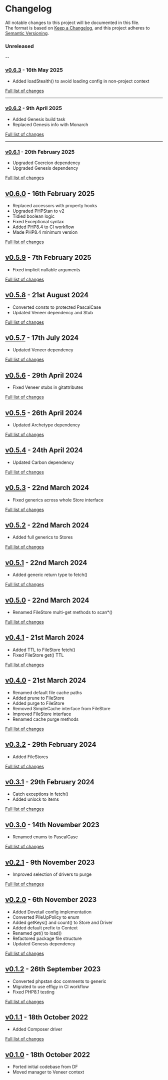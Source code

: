 # Changelog

All notable changes to this project will be documented in this file.<br>
The format is based on [Keep a Changelog](https://keepachangelog.com/en/1.0.0/),
and this project adheres to [Semantic Versioning](https://semver.org/spec/v2.0.0.html).

### Unreleased
--


### [v0.6.3](https://github.com/decodelabs/stash/commits/v0.6.3) - 16th May 2025

- Added loadStealth() to avoid loading config in non-project context

[Full list of changes](https://github.com/decodelabs/stash/compare/v0.6.2...v0.6.3)

---

### [v0.6.2](https://github.com/decodelabs/stash/commits/v0.6.2) - 9th April 2025

- Added Genesis build task
- Replaced Genesis info with Monarch

[Full list of changes](https://github.com/decodelabs/stash/compare/v0.6.1...v0.6.2)

---

### [v0.6.1](https://github.com/decodelabs/stash/commits/v0.6.1) - 20th February 2025

- Upgraded Coercion dependency
- Upgraded Genesis dependency

[Full list of changes](https://github.com/decodelabs/stash/compare/v0.6.0...v0.6.1)


## [v0.6.0](https://github.com/decodelabs/stash/commits/v0.6.0) - 16th February 2025

- Replaced accessors with property hooks
- Upgraded PHPStan to v2
- Tidied boolean logic
- Fixed Exceptional syntax
- Added PHP8.4 to CI workflow
- Made PHP8.4 minimum version

[Full list of changes](https://github.com/decodelabs/stash/compare/v0.5.9...v0.6.0)


## [v0.5.9](https://github.com/decodelabs/stash/commits/v0.5.9) - 7th February 2025

- Fixed implicit nullable arguments

[Full list of changes](https://github.com/decodelabs/stash/compare/v0.5.8...v0.5.9)


## [v0.5.8](https://github.com/decodelabs/stash/commits/v0.5.8) - 21st August 2024

- Converted consts to protected PascalCase
- Updated Veneer dependency and Stub

[Full list of changes](https://github.com/decodelabs/stash/compare/v0.5.7...v0.5.8)


## [v0.5.7](https://github.com/decodelabs/stash/commits/v0.5.7) - 17th July 2024

- Updated Veneer dependency

[Full list of changes](https://github.com/decodelabs/stash/compare/v0.5.6...v0.5.7)


## [v0.5.6](https://github.com/decodelabs/stash/commits/v0.5.6) - 29th April 2024

- Fixed Veneer stubs in gitattributes

[Full list of changes](https://github.com/decodelabs/stash/compare/v0.5.5...v0.5.6)


## [v0.5.5](https://github.com/decodelabs/stash/commits/v0.5.5) - 26th April 2024

- Updated Archetype dependency

[Full list of changes](https://github.com/decodelabs/stash/compare/v0.5.4...v0.5.5)


## [v0.5.4](https://github.com/decodelabs/stash/commits/v0.5.4) - 24th April 2024

- Updated Carbon dependency

[Full list of changes](https://github.com/decodelabs/stash/compare/v0.5.3...v0.5.4)


## [v0.5.3](https://github.com/decodelabs/stash/commits/v0.5.3) - 22nd March 2024

- Fixed generics across whole Store interface

[Full list of changes](https://github.com/decodelabs/stash/compare/v0.5.2...v0.5.3)


## [v0.5.2](https://github.com/decodelabs/stash/commits/v0.5.2) - 22nd March 2024

- Added full generics to Stores

[Full list of changes](https://github.com/decodelabs/stash/compare/v0.5.1...v0.5.2)


## [v0.5.1](https://github.com/decodelabs/stash/commits/v0.5.1) - 22nd March 2024

- Added generic return type to fetch()

[Full list of changes](https://github.com/decodelabs/stash/compare/v0.5.0...v0.5.1)


## [v0.5.0](https://github.com/decodelabs/stash/commits/v0.5.0) - 22nd March 2024

- Renamed FileStore multi-get methods to scan*()

[Full list of changes](https://github.com/decodelabs/stash/compare/v0.4.1...v0.5.0)


## [v0.4.1](https://github.com/decodelabs/stash/commits/v0.4.1) - 21st March 2024

- Added TTL to FileStore fetch()
- Fixed FileStore get() TTL

[Full list of changes](https://github.com/decodelabs/stash/compare/v0.4.0...v0.4.1)


## [v0.4.0](https://github.com/decodelabs/stash/commits/v0.4.0) - 21st March 2024

- Renamed default file cache paths
- Added prune to FileStore
- Added purge to FileStore
- Removed SimpleCache interface from FileStore
- Improved FileStore interface
- Renamed cache purge methods

[Full list of changes](https://github.com/decodelabs/stash/compare/v0.3.2...v0.4.0)


## [v0.3.2](https://github.com/decodelabs/stash/commits/v0.3.2) - 29th February 2024

- Added FileStores

[Full list of changes](https://github.com/decodelabs/stash/compare/v0.3.1...v0.3.2)


## [v0.3.1](https://github.com/decodelabs/stash/commits/v0.3.1) - 29th February 2024

- Catch exceptions in fetch()
- Added unlock to items

[Full list of changes](https://github.com/decodelabs/stash/compare/v0.3.0...v0.3.1)


## [v0.3.0](https://github.com/decodelabs/stash/commits/v0.3.0) - 14th November 2023

- Renamed enums to PascalCase

[Full list of changes](https://github.com/decodelabs/stash/compare/v0.2.1...v0.3.0)


## [v0.2.1](https://github.com/decodelabs/stash/commits/v0.2.1) - 9th November 2023

- Improved selection of drivers to purge

[Full list of changes](https://github.com/decodelabs/stash/compare/v0.2.0...v0.2.1)


## [v0.2.0](https://github.com/decodelabs/stash/commits/v0.2.0) - 6th November 2023

- Added Dovetail config implementation
- Converted PileUpPolicy to enum
- Added getKeys() and count() to Store and Driver
- Added default prefix to Context
- Renamed get() to load()
- Refactored package file structure
- Updated Genesis dependency

[Full list of changes](https://github.com/decodelabs/stash/compare/v0.1.2...v0.2.0)


## [v0.1.2](https://github.com/decodelabs/stash/commits/v0.1.2) - 26th September 2023

- Converted phpstan doc comments to generic
- Migrated to use effigy in CI workflow
- Fixed PHP8.1 testing

[Full list of changes](https://github.com/decodelabs/stash/compare/v0.1.1...v0.1.2)


## [v0.1.1](https://github.com/decodelabs/stash/commits/v0.1.1) - 18th October 2022

- Added Composer driver

[Full list of changes](https://github.com/decodelabs/stash/compare/v0.1.0...v0.1.1)


## [v0.1.0](https://github.com/decodelabs/stash/commits/v0.1.0) - 18th October 2022

- Ported initial codebase from DF
- Moved manager to Veneer context
